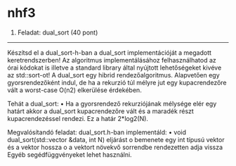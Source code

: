 # nhf3

1. Feladat: dual_sort (40 pont)
-------------------------------
Készítsd el a dual_sort-h-ban a dual_sort implementációját a megadott keretrendszerben!
Az algoritmus implementálásához felhasználhatod az órai kódokat is illetve a
standard library által nyújtott lehetőségeket kivéve az std::sort-ot!
A dual_sort egy hibrid rendezőalgoritmus.
Alapvetően egy gyorsrendezőként indul, de ha a rekurzió túl mélyre jut egy kupacrendezőre vált
a worst-case O(n2) elkerülése érdekében.

Tehát a dual_sort:
• Ha a gyorsrendező rekurziójának mélysége elér egy határt akkor a dual_sort kupacrendezőre 
vált és a maradék részt kupacrendezéssel rendezi. Ez a határ 2*log2(N).

Megvalósítandó feladat: dual_sort.h-ban implementáld:
• void dual_sort(std::vector<int> &data, int N) eljárást
o bemenete egy int típusú vektor és a vektor hossza
o a vektort növekvő sorrendbe rendezetten adja vissza
Egyéb segédfüggvényeket lehet használni.